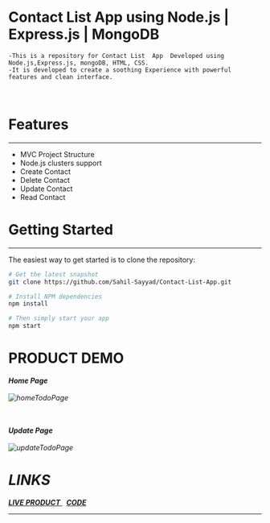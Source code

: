 # Contact List App using Node.js | Express.js | MongoDB

    -This is a repository for Contact List  App  Developed using Node.js,Express.js, mongoDB, HTML, CSS.
    -It is developed to create a soothing Experience with powerful features and clean interface.
  <br>


# Features
  --------
- MVC Project Structure
- Node.js clusters support
- Create Contact
- Delete Contact
- Update Contact
- Read Contact

# Getting Started
---------------

The easiest way to get started is to clone the repository:

```bash
# Get the latest snapshot
git clone https://github.com/Sahil-Sayyad/Contact-List-App.git

# Install NPM dependencies
npm install

# Then simply start your app
npm start
```
# PRODUCT DEMO

<i><b>Home Page </b></li> 
<br><br>
![homeTodoPage](https://github.com/Sahil-Sayyad/TODO-App/assets/96423459/c3093152-de4d-443d-bb06-a431e293dbbb)


<br><br>
<i><b>Update Page </b></li> 
<br><br>
![updateTodoPage](https://github.com/Sahil-Sayyad/TODO-App/assets/96423459/72073431-c936-4000-b6fa-d5c0cd2169c2)


# LINKS

<a href = "/"> <b>LIVE PRODUCT</b> </a>  &nbsp; <a href = "https://github.com/Sahil-Sayyad/Contact-List-App"> <b>CODE</b> </a> <br>

--------------------------------------------------------------------------------------------------------------------------------------------------------
<br>

